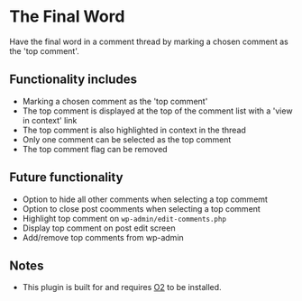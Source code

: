 # The Final Word

Have the final word in a comment thread by marking a chosen comment as the 'top comment'.

## Functionality includes

* Marking a chosen comment as the 'top comment'
* The top comment is displayed at the top of the comment list with a 'view in context' link
* The top comment is also highlighted in context in the thread
* Only one comment can be selected as the top comment
* The top comment flag can be removed

## Future functionality

* Option to hide all other comments when selecting a top commemt
* Option to close post coomments when selecting a top comment
* Highlight top comment on `wp-admin/edit-comments.php`
* Display top comment on post edit screen
* Add/remove top comments from wp-admin

## Notes

* This plugin is built for and requires [O2](https://github.com/Automattic/o2) to be installed.
